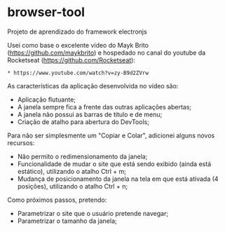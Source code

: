 # browser-tool
Projeto de aprendizado do framework electronjs

Usei como base o excelente vídeo do Mayk Brito (https://github.com/maykbrito) e hospedado no canal do youtube da Rocketseat (https://github.com/Rocketseat): 

	* https://www.youtube.com/watch?v=zy-B9d2ZVrw

As características da aplicação desenvolvida no vídeo são:
* Aplicação flutuante;
* A janela sempre fica a frente das outras aplicações abertas;
* A janela não possui as barras de título e de menu;
* Criação de atalho para abertura do DevTools;

Para não ser simplesmente um "Copiar e Colar", adicionei alguns novos recursos:
* Não permito o redimensionamento da janela;
* Funcionalidade de mudar o site que está sendo exibido (ainda está estático), utilizando o atalho Ctrl + m;
* Mudança de posicionamento da janela na tela em que está ativada (4 posições), utilizando o atalho Ctrl + n;

Como próximos passos, pretendo:
* Parametrizar o site que o usuário pretende navegar;
* Parametrizar o tamanho da janela;
